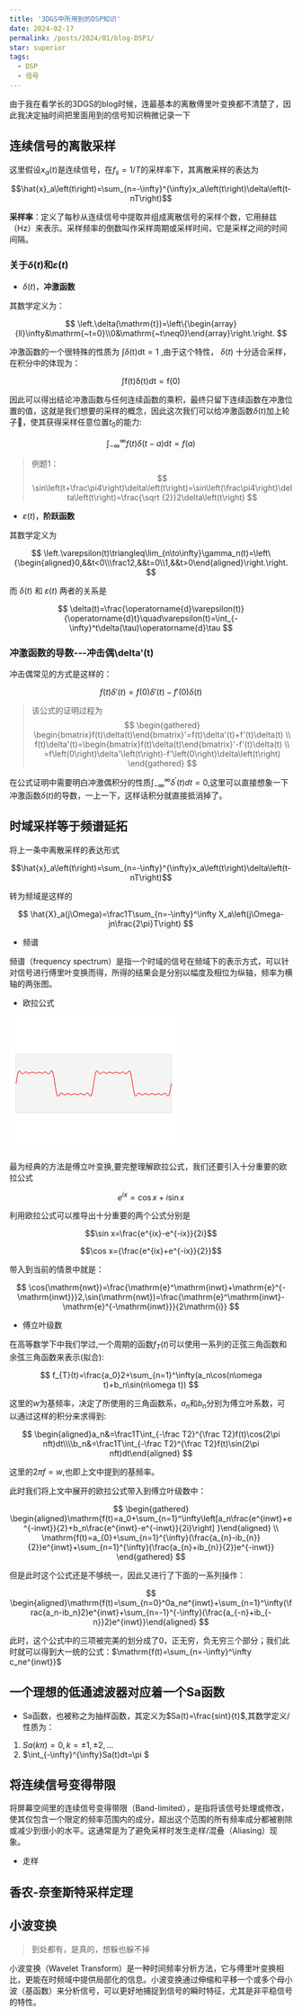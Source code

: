 ```yaml
---
title: '3DGS中所用到的DSP知识'
date: 2024-02-17
permalink: /posts/2024/01/blog-DSP1/
star: superior
tags:
  - DSP
  - 信号
---
```


由于我在看学长的3DGS的blog时候，连最基本的离散傅里叶变换都不清楚了，因此我决定抽时间把里面用到的信号知识稍微记录一下


## 连续信号的离散采样

这里假设$x_{a}(t)$是连续信号，在$f_s=1/T$的采样率下，其离散采样的表达为

$$\hat{x}_a\left(t\right)=\sum_{n=-\infty}^{\infty}x_a\left(t\right)\delta\left(t-nT\right)$$

**采样率**：定义了每秒从连续信号中提取并组成离散信号的采样个数，它用赫兹（Hz）来表示。采样频率的倒数叫作采样周期或采样时间，它是采样之间的时间间隔。

### 关于$\delta(t)$和$\varepsilon(t)$

* $\delta(t)$，**冲激函数**

其数学定义为：

$$
\left.\delta(\mathrm{t})=\left\{\begin{array}{ll}\infty&\mathrm{~t=0}\\0&\mathrm{~t\neq0}\end{array}\right.\right.
$$

冲激函数的一个很特殊的性质为
$\int\delta(\mathrm{t})\mathrm{dt}=1$
,由于这个特性，
$\delta(t)$
十分适合采样，在积分中的体现为：

$$
\int\mathrm{f(t)\delta(t)dt}=\mathrm{f(0)}
$$


因此可以得出结论冲激函数与任何连续函数的乘积，最终只留下连续函数在冲激位置的值，这就是我们想要的采样的概念，因此这次我们可以给冲激函数$\delta(t)$加上轮子🛞，使其获得采样任意位置$t_{0}$的能力:

$$
\int_{-\infty}^\infty f\left(t\right)\delta(t-a)\mathrm{d}t=f\left(a\right)
$$

> 例题1：
> $$
>\sin\left(t+\frac\pi4\right)\delta\left(t\right)=\sin\left(\frac\pi4\right)\delta\left(t\right)=\frac{\sqrt
{2}}2\delta\left(t\right)
>$$



* $\varepsilon(t)$，**阶跃函数**

其数学定义为

$$
\left.\varepsilon(t)\triangleq\lim_{n\to\infty}\gamma_n(t)=\left\{\begin{aligned}0,&&t<0\\\frac12,&&t=0\\1,&&t>0\end{aligned}\right.\right.
$$

而 $\delta(t)$ 和 $\varepsilon(t)$ 两者的关系是

$$
\delta(t)=\frac{\operatorname{d}\varepsilon(t)}{\operatorname{d}t}\quad\varepsilon(t)=\int_{-\infty}^t\delta(\tau)\operatorname{d}\tau 
$$

### 冲激函数的导数---冲击偶\delta'(t)

冲击偶常见的方式是这样的：

$$
f(t)\delta'(t)=f(0) \delta'(t)-f'(0)\delta (t)
$$

>该公式的证明过程为
>$$
>\begin{gathered}
>\begin{bmatrix}f(t)\delta(t)\end{bmatrix}'=f(t)\delta'(t)+f'(t)\delta(t) \\
>f(t)\delta'(t)=\begin{bmatrix}f(t)\delta(t)\end{bmatrix}'-f'(t)\delta(t) \\
>=f\left(0\right)\delta'\left(t\right)-f'\left(0\right)\delta\left(t\right) 
>\end{gathered}
>$$

在公式证明中需要明白冲激偶积分的性质$\int_{-\infty}^\infty\delta^{\prime}\left(t\right)dt=0$,这里可以直接想象一下冲激函数$\delta(t)$的导数，一上一下，这样话积分就直接抵消掉了。




## 时域采样等于频谱延拓

将上一条中离散采样的表达形式

$$\hat{x}_a\left(t\right)=\sum_{n=-\infty}^{\infty}x_a\left(t\right)\delta\left(t-nT\right)$$

转为频域是这样的

$$
\hat{X}_a(j\Omega)=\frac1T\sum_{n=-\infty}^\infty X_a\left(j\Omega-jn\frac{2\pi}T\right)
$$

* 频谱

频谱（frequency spectrum）是指一个时域的信号在频域下的表示方式，可以针对信号进行傅里叶变换而得，所得的结果会是分别以幅度及相位为纵轴，频率为横轴的两张图。

* 欧拉公式

![十分形象的动图](/images/blog/BlogDSP/Fourier_transform_time_and_frequency_domains_(small).gif)

最为经典的方法是傅立叶变换,要完整理解欧拉公式，我们还要引入十分重要的欧拉公式

$$e^{ix}=\cos x+i\sin x$$

利用欧拉公式可以推导出十分重要的两个公式分别是

$$\sin x=\frac{e^{ix}-e^{-ix}}{2i}$$

$$\cos x={\frac{e^{ix}+e^{-ix}}{2}}$$

带入到当前的情景中就是：

$$
\cos(\mathrm{nwt})=\frac{\mathrm{e}^\mathrm{inwt}+\mathrm{e}^{-\mathrm{inwt}}}2,\sin(\mathrm{nwt})=\frac{\mathrm{e}^\mathrm{inwt}-\mathrm{e}^{-\mathrm{inwt}}}{2\mathrm{i}}
$$

* 傅立叶级数

在高等数学下中我们学过,一个周期的函数$f_{T}(t)$可以使用一系列的正弦三角函数和余弦三角函数来表示(拟合):

$$
f_{T}(t)=\frac{a_0}2+\sum_{n=1}^\infty(a_n\cos(n\omega t)+b_n\sin(n\omega t))
$$

这里的$w$为基频率，决定了所使用的三角函数系，$a_{n}$和$b_{n}$分别为傅立叶系数，可以通过这样的积分来求得到:

$$
\begin{aligned}a_n&=\frac1T\int_{-\frac T2}^{\frac T2}f(t)\cos(2\pi nft)dt\\\\b_n&=\frac1T\int_{-\frac T2}^{\frac T2}f(t)\sin(2\pi nft)dt\end{aligned}
$$

这里的$2\pi f = w$,也即上文中提到的基频率。

此时我们将上文中展开的欧拉公式带入到傅立叶级数中：

$$
\begin{gathered}
\begin{aligned}\mathrm{f(t)=a_0+\sum_{n=1}^\infty\left[a_n\frac{e^{inwt}+e^{-inwt}}{2}+b_n\frac{e^{inwt}-e^{-inwt}}{2i}\right] }\end{aligned} \\
\mathrm{f(t)=a_{0}+\sum_{n=1}^{\infty}(\frac{a_{n}-ib_{n}}{2})e^{inwt}+\sum_{n=1}^{\infty}(\frac{a_{n}+ib_{n}}{2})e^{-inwt}} 
\end{gathered}
$$

但是此时这个公式还是不够统一，因此又进行了下面的一系列操作：

$$
\begin{aligned}\mathrm{f(t)=\sum_{n=0}^0a_ne^{inwt}+\sum_{n=1}^\infty(\frac{a_n-ib_n}2)e^{inwt}+\sum_{n=-1}^{-\infty}(\frac{a_{-n}+ib_{-n}}2)e^{inwt}}\end{aligned}
$$

此时，这个公式中的三项被完美的划分成了0，正无穷，负无穷三个部分；我们此时就可以得到大一统的公式：$\mathrm{f(t)=\sum_{n=-\infty}^\infty c_ne^{inwt}}$


## 一个理想的低通滤波器对应着一个Sa函数

* Sa函数，也被称之为抽样函数，其定义为$Sa(t)=\frac{sint}{t}$,其数学定义/性质为：
1. $Sa(k\pi)=0,k=\pm 1,\pm 2,...$
2. $\int_{-\infty}^{\infty}Sa(t)dt=\pi $


## 将连续信号变得带限

将屏幕空间里的连续信号变得带限（Band-limited），是指将该信号处理或修改，使其仅包含一个限定的频率范围内的成分，超出这个范围的所有频率成分都被剔除或减少到很小的水平。这通常是为了避免采样时发生走样/混叠（Aliasing）现象。

* 走样

## 香农-奈奎斯特采样定理


## 小波变换

> 到处都有，是真的，想躲也躲不掉

小波变换（Wavelet Transform）是一种时间频率分析方法，它与傅里叶变换相比，更能在时频域中提供局部化的信息。小波变换通过伸缩和平移一个或多个母小波（基函数）来分析信号，可以更好地捕捉到信号的瞬时特征，尤其是非平稳信号的特性。

<!-- ## 零状态响应与零输入响应

> 一个是因为我们学的这门课程毕竟是叫信号与**系统**,另一个是为了使下文中关于响应的东西不那么突兀，这里介绍下零状态和另输入响应

* 线性就是齐次性+可加性，齐次就是当激励扩大a倍时候，响应也会响应的扩大a倍。
然后实际中我们判断线性系统是这样的：

$$
\begin{aligned}y(\cdot)=&y_{zs}(\cdot)+y_{zi}(\cdot)\\&=T\left[\{0\},\{f(\cdot)\}\right]+T\left[\left\{x(0)\right\},\left\{0\right\}\right]\end{aligned}
$$


（先暂停一下，是在写不下去了）
 -->
























